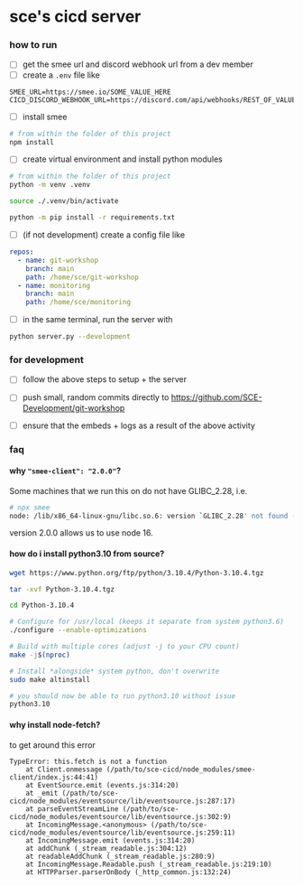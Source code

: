 # sce's cicd server

### how to run
- [ ] get the smee url and discord webhook url from a dev member
- [ ] create a `.env` file like
```
SMEE_URL=https://smee.io/SOME_VALUE_HERE
CICD_DISCORD_WEBHOOK_URL=https://discord.com/api/webhooks/REST_OF_VALUE_HERE
```
- [ ] install smee
```sh
# from within the folder of this project
npm install
```
- [ ] create virtual environment and install python modules
```sh
# from within the folder of this project
python -m venv .venv

source ./.venv/bin/activate

python -m pip install -r requirements.txt
```
- [ ] (if not development) create a config file like
```yml
repos:
  - name: git-workshop
    branch: main
    path: /home/sce/git-workshop
  - name: monitoring
    branch: main
    path: /home/sce/monitoring
```
- [ ] in the same terminal, run the server with
```sh
python server.py --development
```

### for development
- [ ] follow the above steps to setup + the server
- [ ] push small, random commits directly to https://github.com/SCE-Development/git-workshop
- [ ] ensure that the embeds + logs as a result of the above activity


### faq
#### why `"smee-client": "2.0.0"`?
Some machines that we run this on do not have GLIBC_2.28, i.e.
```sh
# npx smee
node: /lib/x86_64-linux-gnu/libc.so.6: version `GLIBC_2.28' not found (required by node)
```
version 2.0.0 allows us to use node 16.

#### how do i install python3.10 from source?
```sh
wget https://www.python.org/ftp/python/3.10.4/Python-3.10.4.tgz

tar -xvf Python-3.10.4.tgz

cd Python-3.10.4

# Configure for /usr/local (keeps it separate from system python3.6)
./configure --enable-optimizations

# Build with multiple cores (adjust -j to your CPU count)
make -j$(nproc)

# Install *alongside* system python, don't overwrite
sudo make altinstall

# you should now be able to run python3.10 without issue
python3.10
```
#### why install node-fetch?
to get around this error
```
TypeError: this.fetch is not a function
    at Client.onmessage (/path/to/sce-cicd/node_modules/smee-client/index.js:44:41)
    at EventSource.emit (events.js:314:20)
    at _emit (/path/to/sce-cicd/node_modules/eventsource/lib/eventsource.js:287:17)
    at parseEventStreamLine (/path/to/sce-cicd/node_modules/eventsource/lib/eventsource.js:302:9)
    at IncomingMessage.<anonymous> (/path/to/sce-cicd/node_modules/eventsource/lib/eventsource.js:259:11)
    at IncomingMessage.emit (events.js:314:20)
    at addChunk (_stream_readable.js:304:12)
    at readableAddChunk (_stream_readable.js:280:9)
    at IncomingMessage.Readable.push (_stream_readable.js:219:10)
    at HTTPParser.parserOnBody (_http_common.js:132:24)
```
